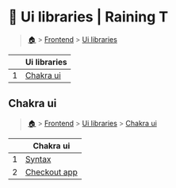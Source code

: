 # 🎼 Ui libraries  | Raining T

> [🏠](/) > [Frontend](/frontend) > [Ui libraries](/frontend/ui-libraries)

<table><thead><tr><th></th><th>Ui libraries</th></tr></thead><tbody><tr><td>1</td><td><a href="/frontend/ui-libraries/chakra-ui">Chakra ui</a></td></tr></tbody></table>

## Chakra ui

> [🏠](/) > [Frontend](/frontend) > [Ui libraries](/frontend/ui-libraries) > [Chakra ui](/frontend/ui-libraries/chakra-ui)

<table><thead><tr><th></th><th>Chakra ui</th></tr></thead><tbody><tr><td>1</td><td><a href="/frontend/ui-libraries/chakra-ui/01-syntax">Syntax</a></td></tr><tr><td>2</td><td><a href="/frontend/ui-libraries/chakra-ui/02-checkout-app">Checkout app</a></td></tr></tbody></table>

